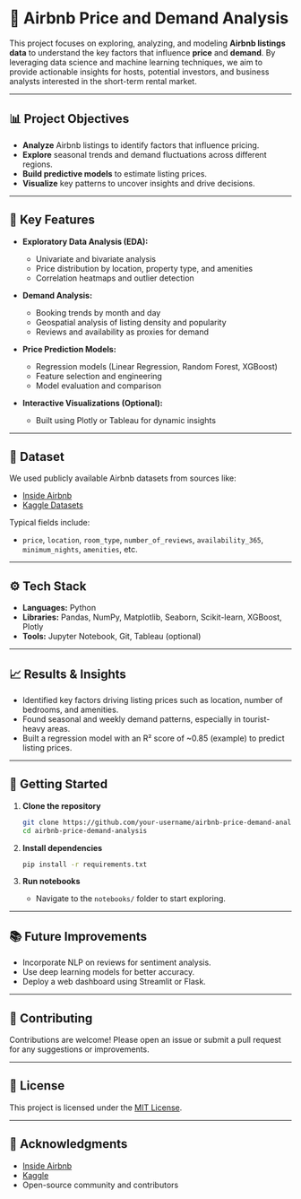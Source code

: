 # 🏡 Airbnb Price and Demand Analysis

This project focuses on exploring, analyzing, and modeling **Airbnb listings data** to understand the key factors that influence **price** and **demand**. By leveraging data science and machine learning techniques, we aim to provide actionable insights for hosts, potential investors, and business analysts interested in the short-term rental market.

---

## 📊 Project Objectives

- **Analyze** Airbnb listings to identify factors that influence pricing.
- **Explore** seasonal trends and demand fluctuations across different regions.
- **Build predictive models** to estimate listing prices.
- **Visualize** key patterns to uncover insights and drive decisions.

---

## 📌 Key Features

- **Exploratory Data Analysis (EDA):**
  - Univariate and bivariate analysis
  - Price distribution by location, property type, and amenities
  - Correlation heatmaps and outlier detection

- **Demand Analysis:**
  - Booking trends by month and day
  - Geospatial analysis of listing density and popularity
  - Reviews and availability as proxies for demand

- **Price Prediction Models:**
  - Regression models (Linear Regression, Random Forest, XGBoost)
  - Feature selection and engineering
  - Model evaluation and comparison

- **Interactive Visualizations (Optional):**
  - Built using Plotly or Tableau for dynamic insights

---

## 📂 Dataset

We used publicly available Airbnb datasets from sources like:
- [Inside Airbnb](http://insideairbnb.com/get-the-data.html)
- [Kaggle Datasets](https://www.kaggle.com/)

Typical fields include:
- `price`, `location`, `room_type`, `number_of_reviews`, `availability_365`, `minimum_nights`, `amenities`, etc.

---

## ⚙️ Tech Stack

- **Languages:** Python
- **Libraries:** Pandas, NumPy, Matplotlib, Seaborn, Scikit-learn, XGBoost, Plotly
- **Tools:** Jupyter Notebook, Git, Tableau (optional)

---

## 📈 Results & Insights

- Identified key factors driving listing prices such as location, number of bedrooms, and amenities.
- Found seasonal and weekly demand patterns, especially in tourist-heavy areas.
- Built a regression model with an R² score of ~0.85 (example) to predict listing prices.

---

## 🚀 Getting Started

1. **Clone the repository**
   ```bash
   git clone https://github.com/your-username/airbnb-price-demand-analysis.git
   cd airbnb-price-demand-analysis
   ```

2. **Install dependencies**
   ```bash
   pip install -r requirements.txt
   ```

3. **Run notebooks**
   - Navigate to the `notebooks/` folder to start exploring.

---

## 📚 Future Improvements

- Incorporate NLP on reviews for sentiment analysis.
- Use deep learning models for better accuracy.
- Deploy a web dashboard using Streamlit or Flask.

---

## 🤝 Contributing

Contributions are welcome! Please open an issue or submit a pull request for any suggestions or improvements.

---

## 📄 License

This project is licensed under the [MIT License](LICENSE).

---

## 🔗 Acknowledgments

- [Inside Airbnb](http://insideairbnb.com/)
- [Kaggle](https://www.kaggle.com/)
- Open-source community and contributors
